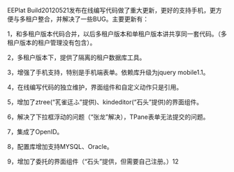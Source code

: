 EEPlat Build20120521发布在线编写代码做了重大更新，更好的支持手机，更方便与多租户整合，并解决了一些BUG。主要更新有：

1，和多租户版本代码合并，以后多租户版本和单租户版本讲共享同一套代码。（多租户版本的租户管理没有包含）。

2，多租户版本下，提供了隔离的租户数据库工具。

3，增强了手机支持，特别是手机端表单。依赖库升级为jquery mobile1.1。

4，在线编写代码的独立维护，界面组件和自定义动作只是引用。

5，增加了ztree(“芤雀迋ふ”提供)、kindeditor(“石头”提供)的界面组件。

6，解决了下拉框浮动的问题（“张龙”解决），TPane表单无法提交的问题。

7，集成了OpenID。

8，配置库增加支持MYSQL、Oracle。

9，增加了委托的界面组件（“石头”提供，但需要自己注册。）12
